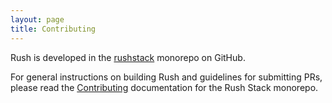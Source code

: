 ```yaml
---
layout: page
title: Contributing
---
```


Rush is developed in the [rushstack](https://github.com/microsoft/rushstack/)
monorepo on GitHub.

For general instructions on building Rush and guidelines for submitting PRs, please read the
[Contributing](https://rushstack.io/pages/contributing/get_started/) documentation for the Rush Stack
monorepo.
